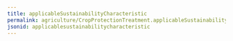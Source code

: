 ```yaml
---
title: applicableSustainabilityCharacteristic
permalink: agriculture/CropProtectionTreatment.applicableSustainabilityCharacteristic.html
jsonid: applicablesustainabilitycharacteristic
---
```

